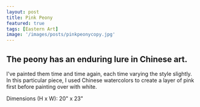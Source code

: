 ```yaml
---
layout: post
title: Pink Peony
featured: true
tags: [Eastern Art]
image: '/images/posts/pinkpeonycopy.jpg'
---
```


## The peony has an enduring lure in Chinese art.

I've painted them time and time again, each time varying the style slightly. In this particular piece, I used Chinese watercolors to create a layer of pink first before painting over with white. 

Dimensions (H x W): 20" x 23"